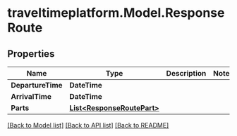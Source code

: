 # traveltimeplatform.Model.ResponseRoute
## Properties

Name | Type | Description | Notes
------------ | ------------- | ------------- | -------------
**DepartureTime** | **DateTime** |  | 
**ArrivalTime** | **DateTime** |  | 
**Parts** | [**List&lt;ResponseRoutePart&gt;**](ResponseRoutePart.md) |  | 

[[Back to Model list]](../README.md#documentation-for-models) [[Back to API list]](../README.md#documentation-for-api-endpoints) [[Back to README]](../README.md)

